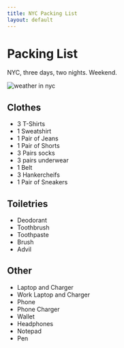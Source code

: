 ```yaml
---
title: NYC Packing List
layout: default
---
```


# Packing List

NYC, three days, two nights. Weekend.

![weather in nyc](http://cl.natw.me/JazY/Screen%20Shot%202012-09-19%20at%2023.50.19%20.png)

## Clothes

 * 3 T-Shirts
 * 1 Sweatshirt
 * 1 Pair of Jeans
 * 1 Pair of Shorts
 * 3 Pairs socks
 * 3 pairs underwear
 * 1 Belt
 * 3 Hankercheifs
 * 1 Pair of Sneakers

## Toiletries

 * Deodorant
 * Toothbrush
 * Toothpaste
 * Brush
 * Advil

## Other

 * Laptop and Charger
 * Work Laptop and Charger
 * Phone
 * Phone Charger
 * Wallet
 * Headphones
 * Notepad
 * Pen

